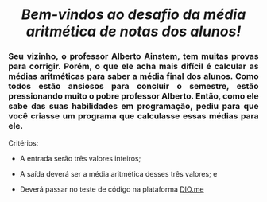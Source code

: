 <span align="center">

#  *Bem-vindos ao desafio da média aritmética de notas dos alunos!*

</span>

<span align="justify">

### Seu vizinho, o professor Alberto Ainstem, tem muitas provas para corrigir. Porém, o que ele acha mais difícil é calcular as médias aritméticas para saber a média final dos alunos. Como todos estão ansiosos para concluir o semestre, estão pressionando muito o pobre professor Alberto. Então, como ele sabe das suas habilidades em programação, pediu para que você criasse um programa que calculasse essas médias para ele.

Critérios:

- A entrada serão três valores inteiros;

- A saída deverá ser a média aritmética desses três valores; e

- Deverá passar no teste de código na plataforma [DIO.me](https://www.dio.me/)
 
</span>
